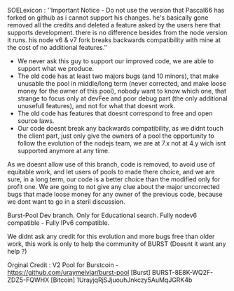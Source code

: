 SOELexicon : ''Important Notice - Do not use the version that Pascal66 has forked on github as i cannot support his changes.
he's basically gone removed all the credits and deleted a feature asked by the users here that supports development.
there is no difference besides from the node version it runs.
his node v6 & v7 fork breaks backwards compatibility with mine at the cost of no additional features.''

- We never ask this guy to support our improved code, we are able to support what we produce.
- The old code has at least two majors bugs (and 10 minors), that make unusable the pool in middle/long term (never corrected, and make loose money for the owner of this pool), nobody want to know which one, that strange to focus only at devFee and poor debug part (the only additional unusefull features), and not for what that doesnt work.
- The old code has features that doesnt correspond to free and open source laws.
- Our code doesnt break any backwards compatibility, as we didnt touch the client part, just only give the owners of a pool the opportunity to follow the evolution of the nodejs team, we are at 7.x not at 4.y wich isnt supported anymore at any time.

As we doesnt allow use of this branch, code is removed, to avoid use of equitable work, and let users of pools to made there choice, and we are sure, in a long term, our code is a better choice than the modified only for profit one. 
We are going to not give any clue about the major uncorrected bugs that made loose money for any owner of the previous code, because we dont want to go in a steril discussion.

Burst-Pool Dev branch. Only for Educational search.
Fully nodev6 compatible - Fully IPv6 compatible.

We didnt ask any credit for this evolution and more bugs free than older work, this work is only to help the community of BURST (Doesnt it want any help ?)

Orginal Credit :
V2 Pool for Burstcoin - https://github.com/uraymeiviar/burst-pool
[Burst] BURST-8E8K-WQ2F-ZDZ5-FQWHX [Bitcoin] 1UrayjqRjSJjuouhJnkczy5AuMqJGRK4b
